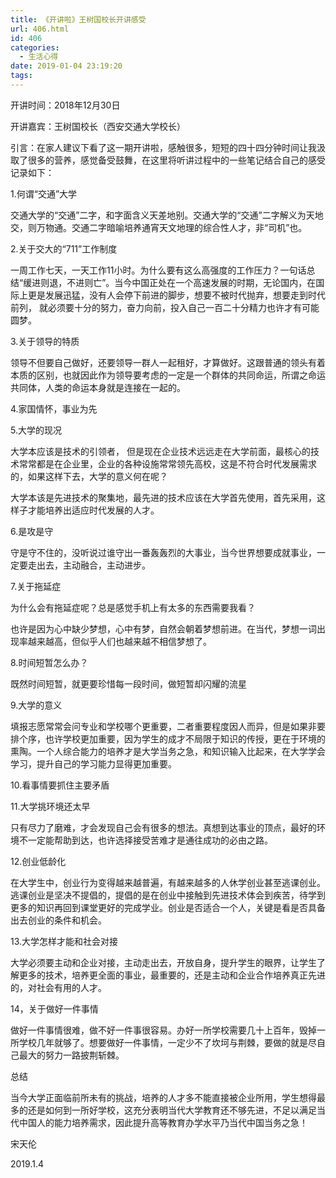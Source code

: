 ```yaml
---
title: 《开讲啦》王树国校长开讲感受
url: 406.html
id: 406
categories:
  - 生活心得
date: 2019-01-04 23:19:20
tags:
---
```


开讲时间：2018年12月30日

开讲嘉宾：王树国校长（西安交通大学校长）

引言：在家人建议下看了这一期开讲啦，感触很多，短短的四十四分钟时间让我汲取了很多的营养，感觉备受鼓舞，在这里将听讲过程中的一些笔记结合自己的感受记录如下：

1.何谓“交通”大学

交通大学的“交通”二字，和字面含义天差地别。交通大学的“交通”二字解义为天地交，则万物通。交通二字暗喻培养通宵天文地理的综合性人才，非“司机”也。

2.关于交大的“711”工作制度

一周工作七天，一天工作11小时。为什么要有这么高强度的工作压力？一句话总结“缓进则退，不进则亡”。当今中国正处在一个高速发展的时期，无论国内，在国际上更是发展迅猛，没有人会停下前进的脚步，想要不被时代抛弃，想要走到时代前列， 就必须要十分的努力，奋力向前，投入自己一百二十分精力也许才有可能圆梦。

3.关于领导的特质

领导不但要自己做好，还要领导一群人一起租好，才算做好。这跟普通的领头有着本质的区别，也就因此作为领导要考虑的一定是一个群体的共同命运，所谓之命运共同体，人类的命运本身就是连接在一起的。

4.家国情怀，事业为先

5.大学的现况

大学本应该是技术的引领者， 但是现在企业技术远远走在大学前面，最核心的技术常常都是在企业里，企业的各种设施常常领先高校，这是不符合时代发展需求的，如果这样下去，大学的意义何在呢？

大学本该是先进技术的聚集地，最先进的技术应该在大学首先使用，首先采用，这样子才能培养出适应时代发展的人才。

6.是攻是守

守是守不住的，没听说过谁守出一番轰轰烈的大事业，当今世界想要成就事业，一定要走出去，主动融合，主动进步。

7.关于拖延症

为什么会有拖延症呢？总是感觉手机上有太多的东西需要我看？

也许是因为心中缺少梦想，心中有梦，自然会朝着梦想前进。在当代，梦想一词出现率越来越高，但似乎人们也越来越不相信梦想了。

8.时间短暂怎么办？

既然时间短暂，就更要珍惜每一段时间，做短暂却闪耀的流星

9.大学的意义

填报志愿常常会问专业和学校哪个更重要，二者重要程度因人而异，但是如果非要排个序，也许学校更加重要，因为学生的成才不局限于知识的传授，更在于环境的熏陶。一个人综合能力的培养才是大学当务之急，和知识输入比起来，在大学学会学习，提升自己的学习能力显得更加重要。

10.看事情要抓住主要矛盾

11.大学挑环境还太早

只有尽力了磨难，才会发现自己会有很多的想法。真想到达事业的顶点，最好的环境不一定能帮助到达，也许选择接受苦难才是通往成功的必由之路。

12.创业低龄化

在大学生中，创业行为变得越来越普遍，有越来越多的人休学创业甚至逃课创业。逃课创业是坚决不提倡的，提倡的是在创业中接触到先进技术体会到疾苦，待学到更多的知识再回到课堂更好的完成学业。创业是否适合一个人，关键是看是否具备出去创业的条件和机会。

13.大学怎样才能和社会对接

大学必须要主动和企业对接，主动走出去，开放自身，提升学生的眼界，让学生了解更多的技术，培养更全面的事业，最重要的，还是主动和企业合作培养真正先进的，对社会有用的人才。

14，关于做好一件事情

做好一件事情很难，做不好一件事很容易。办好一所学校需要几十上百年，毁掉一所学校几年就够了。想要做好一件事情，一定少不了坎坷与荆棘，要做的就是尽自己最大的努力一路披荆斩棘。

总结

当今大学正面临前所未有的挑战，培养的人才多不能直接被企业所用，学生想得最多的还是如何到一所好学校，这充分表明当代大学教育还不够先进，不足以满足当代中国人的能力培养需求，因此提升高等教育办学水平乃当代中国当务之急！

宋天伦

2019.1.4